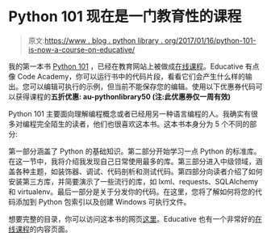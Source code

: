 # Python 101 现在是一门教育性的课程

> 原文:[https://www . blog . python library . org/2017/01/16/python-101-is-now-a-course-on-educative/](https://www.blog.pythonlibrary.org/2017/01/16/python-101-is-now-a-course-on-educative/)

我的第一本书 [Python 101](https://leanpub.com/python_101) ，已经在教育网站上被做成[在线课程](https://www.educative.io/collection/5663684521099264/5707702298738688)。Educative 有点像 Code Academy，你可以运行书中的代码片段，看看它们会产生什么样的输出。您可以编辑可执行的示例，但当前不能保存您的编辑。使用以下优惠券代码可以获得课程的**五折优惠: **au-pythonlibrary50** (注:此优惠券仅一周有效)**

Python 101 主要面向理解编程概念或者已经用另一种语言编程的人。我确实有很多对编程完全陌生的读者，他们也很喜欢这本书。这本书本身分为 5 个不同的部分:

第一部分涵盖了 Python 的基础知识。第二部分开始学习一点 Python 的标准库。在这一节中，我将介绍我发现自己日常使用最多的库。第三部分进入中级领域，涵盖各种主题，如装饰器、调试、代码剖析和测试代码。第四部分向读者介绍了如何安装第三方库，并简要演示了一些流行的库，如 lxml、requests、SQLAlchemy 和 virtualenv。最后一部分是关于分发你的代码。在这里，您将了解如何将您的代码添加到 Python 包索引以及创建 Windows 可执行文件。

想要完整的目录，你可以访问这本书的网页[这里](https://leanpub.com/python_101)。Educative 也有一个非常好的[在线课程](https://www.educative.io/collection/5663684521099264/5707702298738688)的内容页面。